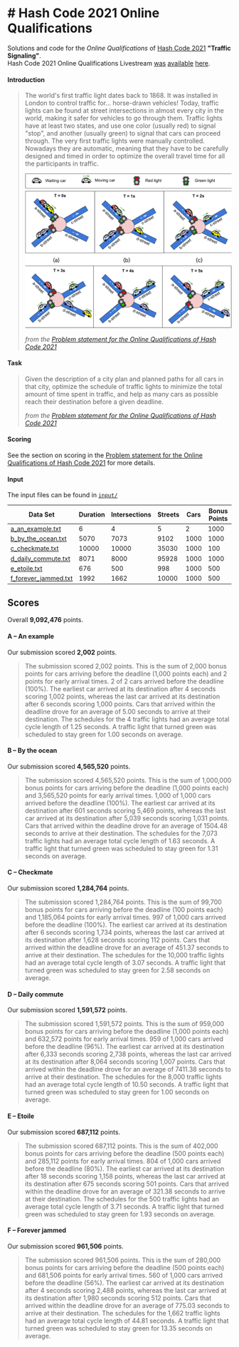# \# Hash Code 2021 Online Qualifications

Solutions and code for the _Online Qualifications_ of [Hash Code 2021](https://g.co/hashcode) **"Traffic Signaling"**.  
Hash Code 2021 Online Qualifications Livestream
[was](https://codingcompetitionsonair.withgoogle.com/events/hashcode-2021-qual?talk=hc2021-oqlive)
[available](http://goo.gle/hashcode-livestream)
[here](https://www.youtube.com/watch?v=YPOVd-hQUjA).

#### Introduction

> The world's first traffic light dates back to 1868.
> It was installed in London to control traffic for... horse-drawn vehicles!
> Today, traffic lights can be found at street intersections in almost every city in the world,
> making it safer for vehicles to go through them.
> Traffic lights have at least two states, and use one color (usually red) to signal "stop",
> and another (usually green) to signal that cars can proceed through.
> The very first traffic lights were manually controlled.
> Nowadays they are automatic, meaning that they have to be carefully designed and
> timed in order to optimize the overall travel time for all the participants in traffic.
> 
> ![Online Qualifications Teaser](online_qualificatsions_teaser.png)
> 
> _from the [Problem statement for the Online Qualifications of Hash Code 2021][problem-statement]_

#### Task

> Given the description of a city plan and planned paths for all cars in that city,
> optimize the schedule of traffic lights to minimize the total amount of time spent in traffic,
> and help as many cars as possible reach their destination before a given deadline.
> 
> _from the [Problem statement for the Online Qualifications of Hash Code 2021][problem-statement]_

#### Scoring

See the section on scoring in the [Problem statement for the Online Qualifications of Hash Code 2021][problem-statement] for more details.

#### Input

The input files can be found in [`input/`](input)

| Data Set                                           | Duration | Intersections | Streets | Cars | Bonus Points |
| -------------------------------------------------- | -------- | ------------- | ------- | ---- | ------------ |
| [a_an_example.txt](input/a_an_example.txt)         | 6        | 4             | 5       | 2    | 1000         |
| [b_by_the_ocean.txt](input/b_by_the_ocean.txt)     | 5070     | 7073          | 9102    | 1000 | 1000         |
| [c_checkmate.txt](input/c_checkmate.txt)           | 10000    | 10000         | 35030   | 1000 | 100          |
| [d_daily_commute.txt](input/d_daily_commute.txt)   | 8071     | 8000          | 95928   | 1000 | 1000         |
| [e_etoile.txt](input/e_etoile.txt)                 | 676      | 500           | 998     | 1000 | 500          |
| [f_forever_jammed.txt](input/f_forever_jammed.txt) | 1992     | 1662          | 10000   | 1000 | 500          |

## Scores

Overall **9,092,476** points.

#### A – An example

Our submission scored **2,002** points.

> The submission scored 2,002 points. This is the sum of 2,000 bonus points for cars arriving before the deadline (1,000 points each) and 2 points for early arrival times.
> 2 of 2 cars arrived before the deadline (100%). The earliest car arrived at its destination after 4 seconds scoring 1,002 points, whereas the last car arrived at its destination after 6 seconds scoring 1,000 points. Cars that arrived within the deadline drove for an average of 5.00 seconds to arrive at their destination.
> The schedules for the 4 traffic lights had an average total cycle length of 1.25 seconds. A traffic light that turned green was scheduled to stay green for 1.00 seconds on average.

#### B – By the ocean

Our submission scored **4,565,520** points.

> The submission scored 4,565,520 points. This is the sum of 1,000,000 bonus points for cars arriving before the deadline (1,000 points each) and 3,565,520 points for early arrival times.
> 1,000 of 1,000 cars arrived before the deadline (100%). The earliest car arrived at its destination after 601 seconds scoring 5,469 points, whereas the last car arrived at its destination after 5,039 seconds scoring 1,031 points. Cars that arrived within the deadline drove for an average of 1504.48 seconds to arrive at their destination.
> The schedules for the 7,073 traffic lights had an average total cycle length of 1.63 seconds. A traffic light that turned green was scheduled to stay green for 1.31 seconds on average.

#### C – Checkmate

Our submission scored **1,284,764** points.

> The submission scored 1,284,764 points. This is the sum of 99,700 bonus points for cars arriving before the deadline (100 points each) and 1,185,064 points for early arrival times.
> 997 of 1,000 cars arrived before the deadline (100%). The earliest car arrived at its destination after 6 seconds scoring 1,734 points, whereas the last car arrived at its destination after 1,628 seconds scoring 112 points. Cars that arrived within the deadline drove for an average of 451.37 seconds to arrive at their destination.
> The schedules for the 10,000 traffic lights had an average total cycle length of 3.07 seconds. A traffic light that turned green was scheduled to stay green for 2.58 seconds on average.

#### D – Daily commute

Our submission scored **1,591,572** points.

> The submission scored 1,591,572 points. This is the sum of 959,000 bonus points for cars arriving before the deadline (1,000 points each) and 632,572 points for early arrival times.
> 959 of 1,000 cars arrived before the deadline (96%). The earliest car arrived at its destination after 6,333 seconds scoring 2,738 points, whereas the last car arrived at its destination after 8,064 seconds scoring 1,007 points. Cars that arrived within the deadline drove for an average of 7411.38 seconds to arrive at their destination.
> The schedules for the 8,000 traffic lights had an average total cycle length of 10.50 seconds. A traffic light that turned green was scheduled to stay green for 1.00 seconds on average.

#### E – Etoile

Our submission scored **687,112** points.

> The submission scored 687,112 points. This is the sum of 402,000 bonus points for cars arriving before the deadline (500 points each) and 285,112 points for early arrival times.
> 804 of 1,000 cars arrived before the deadline (80%). The earliest car arrived at its destination after 18 seconds scoring 1,158 points, whereas the last car arrived at its destination after 675 seconds scoring 501 points. Cars that arrived within the deadline drove for an average of 321.38 seconds to arrive at their destination.
> The schedules for the 500 traffic lights had an average total cycle length of 3.71 seconds. A traffic light that turned green was scheduled to stay green for 1.93 seconds on average.

#### F – Forever jammed

Our submission scored **961,506** points.

> The submission scored 961,506 points. This is the sum of 280,000 bonus points for cars arriving before the deadline (500 points each) and 681,506 points for early arrival times.
> 560 of 1,000 cars arrived before the deadline (56%). The earliest car arrived at its destination after 4 seconds scoring 2,488 points, whereas the last car arrived at its destination after 1,980 seconds scoring 512 points. Cars that arrived within the deadline drove for an average of 775.03 seconds to arrive at their destination.
> The schedules for the 1,662 traffic lights had an average total cycle length of 44.81 seconds. A traffic light that turned green was scheduled to stay green for 13.35 seconds on average.

[problem-statement]: hashcode_2021_online_qualifications.pdf
